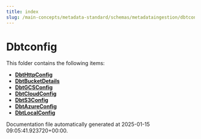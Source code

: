 ```yaml
---
title: index
slug: /main-concepts/metadata-standard/schemas/metadataingestion/dbtconfig
---
```


# Dbtconfig

This folder contains the following items:

- [**DbtHttpConfig**](/main-concepts/metadata-standard/schemas/metadataingestion/dbtconfig/dbthttpconfig)
- [**DbtBucketDetails**](/main-concepts/metadata-standard/schemas/metadataingestion/dbtconfig/dbtbucketdetails)
- [**DbtGCSConfig**](/main-concepts/metadata-standard/schemas/metadataingestion/dbtconfig/dbtgcsconfig)
- [**DbtCloudConfig**](/main-concepts/metadata-standard/schemas/metadataingestion/dbtconfig/dbtcloudconfig)
- [**DbtS3Config**](/main-concepts/metadata-standard/schemas/metadataingestion/dbtconfig/dbts3config)
- [**DbtAzureConfig**](/main-concepts/metadata-standard/schemas/metadataingestion/dbtconfig/dbtazureconfig)
- [**DbtLocalConfig**](/main-concepts/metadata-standard/schemas/metadataingestion/dbtconfig/dbtlocalconfig)


Documentation file automatically generated at 2025-01-15 09:05:41.923720+00:00.
